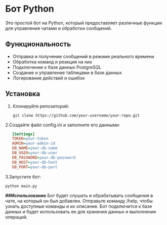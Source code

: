 # Бот Python

Это простой бот на Python, который предоставляет различные функции для управления чатами и обработки сообщений.

## Функциональность

- Отправка и получение сообщений в режиме реального времени
- Обработка команд и реакция на них
- Подключение к базе данных PostgreSQL
- Создание и управление таблицами в базе данных
- Логирование действий и ошибок

## Установка

1. Клонируйте репозиторий:

   ```shell
   git clone https://github.com/your-username/your-repo.git
   ```
   
2.Создайте файл config.ini и заполните его данными:

   ```ini
      [Settings]
      TOKEN=your-token
      ADMIN=your-admin-id
      DB_NAME=your-db-name
      DB_USER=your-db-user
      DB_PASSWORD=your-db-password
      DB_HOST=your-db-host
      DB_PORT=your-db-port
   ```
   
3.Запустите бот:

   ```shell
   python main.py
   ```
   
**##Использование**
Бот будет слушать и обрабатывать сообщения в чате, на который он был добавлен.
Отправьте команду /help, чтобы узнать доступные команды и их описание.
Бот подключится к базе данных и будет использовать ее для хранения данных и выполнения операций.
